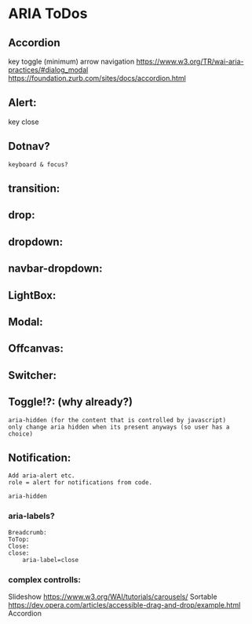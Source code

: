 # ARIA ToDos

## Accordion

key
    toggle (minimum)
    arrow navigation
https://www.w3.org/TR/wai-aria-practices/#dialog_modal
https://foundation.zurb.com/sites/docs/accordion.html

## Alert:
key
    close

## Dotnav?
    keyboard & focus?



## transition:
## drop:
## dropdown:
## navbar-dropdown:
## LightBox:
## Modal:
## Offcanvas:
## Switcher:
## Toggle!?: (why already?)
    aria-hidden (for the content that is controlled by javascript)
    only change aria hidden when its present anyways (so user has a choice)

## Notification:
    Add aria-alert etc. 
    role = alert for notifications from code.

    aria-hidden


### aria-labels?
    Breadcrumb:
    ToTop:
    Close:
    close:
        aria-label=close


### complex controlls:

Slideshow
    https://www.w3.org/WAI/tutorials/carousels/
Sortable
    https://dev.opera.com/articles/accessible-drag-and-drop/example.html
Accordion
